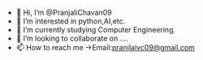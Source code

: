 - 👋 Hi, I’m @PranjaliChavan09
- 👀 I’m interested in python,AI,etc.
- 🌱 I’m currently studying Computer Engineering.
- 💞️ I’m looking to collaborate on ....
- 📫 How to reach me ->Email:pranjlaivc09@gmail.com

<!---
PranjaliChavan09/PranjaliChavan09 is a ✨ special ✨ repository because its `README.md` (this file) appears on your GitHub profile.
You can click the Preview link to take a look at your changes.
--->
